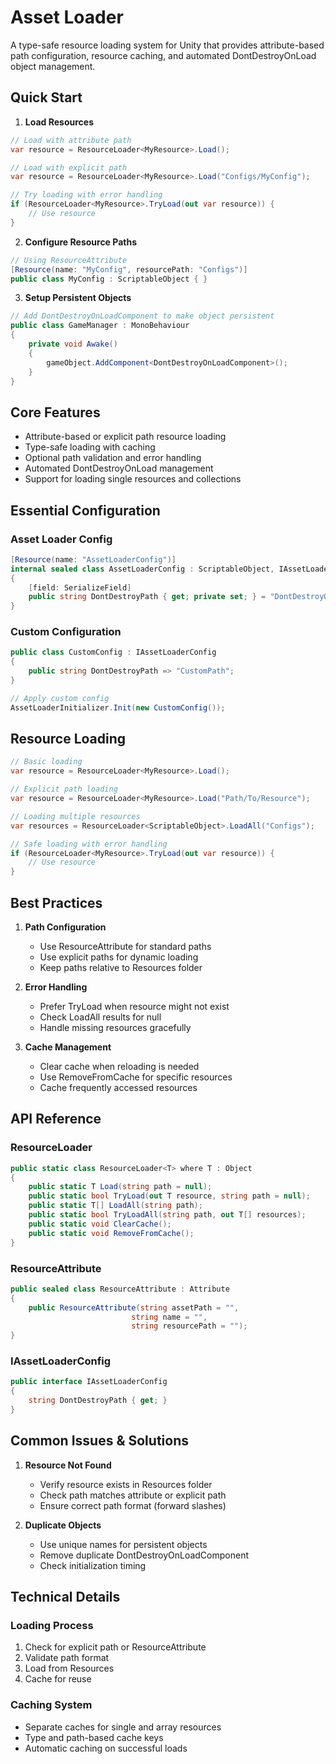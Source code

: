 # Asset Loader

A type-safe resource loading system for Unity that provides attribute-based path configuration, resource caching, and automated DontDestroyOnLoad object management.

## Quick Start

1. **Load Resources**
```csharp
// Load with attribute path
var resource = ResourceLoader<MyResource>.Load();

// Load with explicit path
var resource = ResourceLoader<MyResource>.Load("Configs/MyConfig");

// Try loading with error handling
if (ResourceLoader<MyResource>.TryLoad(out var resource)) {
    // Use resource
}
```

2. **Configure Resource Paths**
```csharp
// Using ResourceAttribute
[Resource(name: "MyConfig", resourcePath: "Configs")]
public class MyConfig : ScriptableObject { }
```

3. **Setup Persistent Objects**
```csharp
// Add DontDestroyOnLoadComponent to make object persistent
public class GameManager : MonoBehaviour 
{
    private void Awake()
    {
        gameObject.AddComponent<DontDestroyOnLoadComponent>();
    }
}
```

## Core Features

- Attribute-based or explicit path resource loading
- Type-safe loading with caching
- Optional path validation and error handling
- Automated DontDestroyOnLoad management
- Support for loading single resources and collections

## Essential Configuration

### Asset Loader Config

```csharp
[Resource(name: "AssetLoaderConfig")]
internal sealed class AssetLoaderConfig : ScriptableObject, IAssetLoaderConfig
{
    [field: SerializeField] 
    public string DontDestroyPath { get; private set; } = "DontDestroyOnLoad";
}
```

### Custom Configuration

```csharp
public class CustomConfig : IAssetLoaderConfig
{
    public string DontDestroyPath => "CustomPath";
}

// Apply custom config
AssetLoaderInitializer.Init(new CustomConfig());
```

## Resource Loading

```csharp
// Basic loading
var resource = ResourceLoader<MyResource>.Load();

// Explicit path loading
var resource = ResourceLoader<MyResource>.Load("Path/To/Resource");

// Loading multiple resources
var resources = ResourceLoader<ScriptableObject>.LoadAll("Configs");

// Safe loading with error handling
if (ResourceLoader<MyResource>.TryLoad(out var resource)) {
    // Use resource
}
```

## Best Practices

1. **Path Configuration**
   - Use ResourceAttribute for standard paths
   - Use explicit paths for dynamic loading
   - Keep paths relative to Resources folder

2. **Error Handling**
   - Prefer TryLoad when resource might not exist
   - Check LoadAll results for null
   - Handle missing resources gracefully

3. **Cache Management**
   - Clear cache when reloading is needed
   - Use RemoveFromCache for specific resources
   - Cache frequently accessed resources

## API Reference

### ResourceLoader<T>
```csharp
public static class ResourceLoader<T> where T : Object
{
    public static T Load(string path = null);
    public static bool TryLoad(out T resource, string path = null);
    public static T[] LoadAll(string path);
    public static bool TryLoadAll(string path, out T[] resources);
    public static void ClearCache();
    public static void RemoveFromCache();
}
```

### ResourceAttribute
```csharp
public sealed class ResourceAttribute : Attribute
{
    public ResourceAttribute(string assetPath = "", 
                           string name = "", 
                           string resourcePath = "");
}
```

### IAssetLoaderConfig
```csharp
public interface IAssetLoaderConfig
{
    string DontDestroyPath { get; }
}
```

## Common Issues & Solutions

1. **Resource Not Found**
   - Verify resource exists in Resources folder
   - Check path matches attribute or explicit path
   - Ensure correct path format (forward slashes)

2. **Duplicate Objects**
   - Use unique names for persistent objects
   - Remove duplicate DontDestroyOnLoadComponent
   - Check initialization timing

## Technical Details

### Loading Process
1. Check for explicit path or ResourceAttribute
2. Validate path format
3. Load from Resources
4. Cache for reuse

### Caching System
- Separate caches for single and array resources
- Type and path-based cache keys
- Automatic caching on successful loads